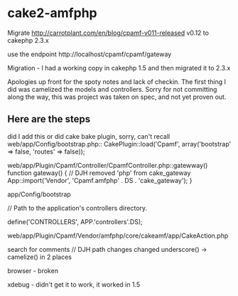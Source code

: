 cake2-amfphp
============

Migrate http://carrotplant.com/en/blog/cpamf-v011-released v0.12 to cakephp 2.3.x

use the endpoint http://localhost/cpamf/cpamf/gateway 

Migration - I had a working copy in cakephp 1.5 and then migrated it to 2.3.x

Apologies up front for the spoty notes and lack of checkin.  The first thing I did was camelized the models and controllers.
Sorry for not committing along the way, this was project was taken on spec, and not yet proven out.

Here are the steps 
---------------------

did I add this or did cake bake plugin, sorry, can't recall 
web/app/Config/bootstrap.php:: CakePlugin::load('Cpamf', array('bootstrap' => false, 'routes' => false));


web/app/Plugin/Cpamf/Controller/CpamfController.php::gatewway()
  function gateway()
	{
	    // DJH removed 'php' from cake_gateway
	    App::import('Vendor', 'Cpamf.amfphp' . DS . 'cake_gateway');
	}


app/Config/bootstrap


// Path to the application's controllers directory.

  define('CONTROLLERS', APP.'controllers'.DS);


web/app/Plugin/Cpamf/Vendor/amfphp/core/cakeamf/app/CakeAction.php

search for comments // DJH
path changes
changed underscore() -> camelize() in 2 places 


browser - broken

xdebug - didn't get it to work, it worked in 1.5

